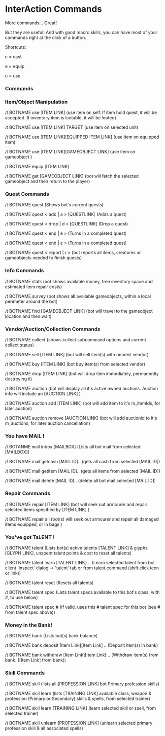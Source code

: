 # InterAction Commands

More commands... Great!

But they are useful! And with good macro skills, you can have most of your commands right at the click of a button.

Shortcuts:

c = cast

e = equip

u = use

### Commands

### Item/Object Manipulation

/t BOTNAME use [ITEM LINK] (use item on self. If item hold quest, it will be accepted. If inventory item is lootable, it 
will be looted)

/t BOTNAME use [ITEM LINK] TARGET (use item on selected unit)

/t BOTNAME use [ITEM LINK][EQUIPPED ITEM LINK] (use item on equipped item)

/t BOTNAME use [ITEM LINK][GAMEOBJECT LINK] (use item on gameobject )

/t BOTNAME equip [ITEM LINK]

/t BOTNAME get [GAMEOBJECT LINK] (bot will fetch the selected gameobject and then return to the player)

### Quest Commands

/t BOTNAME quest (Shows bot's current quests)

/t BOTNAME quest < add | a > [QUESTLINK] (Adds a quest)

/t BOTNAME quest < drop | d > [QUESTLINK] (Drop a quest)

/t BOTNAME quest < end | e > (Turns in a completed quest)

/t BOTNAME quest < end | e > (Turns in a completed quest)

/t BOTNAME quest < report | r > (bot reports all items, creatures or gameobjects needed to finish quests)

### Info Commands

/t BOTNAME stats (bot shows available money, free inventory space and estimated item repair costs)

/t BOTNAME survey (bot shows all available gameobjects, within a local perimeter around the bot)

/t BOTNAME find [GAMEOBJECT LINK] (bot will travel to the gameobject location and then wait)

### Vendor/Auction/Collection Commands

/t BOTNAME collect (shows collect subcommand options and current collect status)

/t BOTNAME sell [ITEM LINK] (bot will sell item(s) with nearest vendor)

/t BOTNAME buy [ITEM LINK] (bot buy item(s) from selected vendor)

/t BOTNAME drop [ITEM LINK] (bot will drop item immediately, permanently destroying it)

/t BOTNAME auction (bot will display all it's active owned auctions. Auction info will include an [AUCTION LINK] )

/t BOTNAME auction add [ITEM LINK] (bot will add item to it's m_itemIds, for later auction)

/t BOTNAME auction remove [AUCTION LINK] (bot will add auctionid to it's m_auctions, for later auction cancellation)

### You have MAIL !

/t BOTANME mail inbox [MAILBOX] (Lists all bot mail from selected [MAILBOX])

/t BOTNAME mail getcash [MAIL ID].. (gets all cash from selected [MAIL ID])

/t BOTNAME mail getitem [MAIL ID].. (gets all items from selected [MAIL ID])

/t BOTNAME mail delete [MAIL ID].. (delete all bot mail selected [MAIL ID])

### Repair Commands

/t BOTNAME repair [ITEM LINK] (bot will seek out armourer and repair selected items specified by [ITEM LINK] )

/t BOTNAME repair all (bot(s) will seek out armourer and repair all damaged items equipped, or in bags )

### You've got TaLENT !

/t BOTNAME talent (Lists bot(s) active talents [TALENT LINK] & glyphs [GLYPH LINK], unspent talent points & cost to reset all talents)

/t BOTNAME talent learn [TALENT LINK} .. (Learn selected talent from bot client 'inspect' dialog -> 'talent' tab or from talent command (shift click icon or link))

/t BOTNAME talent reset (Resets all talents)

/t BOTNAME talent spec (Lists talent specs available to this bot's class, with #, to use below)

/t BOTNAME talent spec # (If valid, uses this # talent spec for this bot (see # from talent spec above))

### Money in the Bank!

/t BOTNAME bank (Lists bot(s) bank balance)

/t BOTNAME bank deposit [Item Link][Item Link] .. (Deposit item(s) in bank)

/t BOTNAME bank withdraw [Item Link][Item Link] .. (Withdraw item(s) from bank. ([Item Link] from bank))

### Skill Commands

/t BOTNAME skill (lists all [PROFESSION LINK] bot Primary profession skills)

/t BOTNAME skill learn (lists [TRAINING LINK] available class, weapon & profession (Primary or Secondary) skills & spells, from selected trainer)

/t BOTNAME skill learn [TRAINING LINK] (learn selected skill or spell, from selected trainer)

/t BOTNAME skill unlearn [PROFESSION LINK] (unlearn selected primary profession skill & all associated spells)


